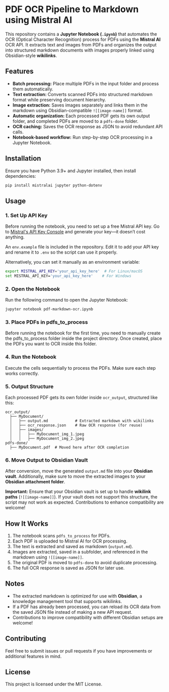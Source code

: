 # PDF OCR Pipeline to Markdown using Mistral AI

This repository contains a **Jupyter Notebook (`.ipynb`)** that automates the OCR (Optical Character Recognition) process for PDFs using the **Mistral AI** OCR API. It extracts text and images from PDFs and organizes the output into structured markdown documents with images properly linked using Obsidian-style **wikilinks**.

## Features
- **Batch processing:** Place multiple PDFs in the input folder and process them automatically.
- **Text extraction:** Converts scanned PDFs into structured markdown format while preserving document hierarchy.
- **Image extraction:** Saves images separately and links them in the markdown using Obsidian-compatible `![[image-name]]` format.
- **Automatic organization:** Each processed PDF gets its own output folder, and completed PDFs are moved to a `pdfs-done` folder.
- **OCR caching:** Saves the OCR response as JSON to avoid redundant API calls.
- **Notebook-based workflow:** Run step-by-step OCR processing in a Jupyter Notebook.

## Installation
Ensure you have Python 3.9+ and Jupyter installed, then install dependencies:

```sh
pip install mistralai jupyter python-dotenv
```

## Usage
### 1. Set Up API Key

Before running the notebook, you need to set up a free Mistral API key. Go to [Mistral's API Key Console](https://console.mistral.ai/api-keys) and generate your key—it doesn’t cost anything.

An `env.example` file is included in the repository. Edit it to add your API key and rename it to `.env` so the script can use it properly.

Alternatively, you can set it manually as an environment variable:

```sh
export MISTRAL_API_KEY='your_api_key_here'  # For Linux/macOS
set MISTRAL_API_KEY='your_api_key_here'    # For Windows
```

### 2. Open the Notebook
Run the following command to open the Jupyter Notebook:

```sh
jupyter notebook pdf-markdown-ocr.ipynb
```

### 3. Place PDFs in pdfs_to_process

Before running the notebook for the first time, you need to manually create the pdfs_to_process folder inside the project directory. Once created, place the PDFs you want to OCR inside this folder.

### 4. Run the Notebook

Execute the cells sequentially to process the PDFs. Make sure each step works correctly.

### 5. Output Structure
Each processed PDF gets its own folder inside `ocr_output`, structured like this:

```
ocr_output/
  ├── MyDocument/
  │   ├── output.md            # Extracted markdown with wikilinks
  │   ├── ocr_response.json    # Raw OCR response (for reuse)
  │   ├── images/
  │   │   ├── MyDocument_img_1.jpeg
  │   │   ├── MyDocument_img_2.jpeg
pdfs-done/
  ├── MyDocument.pdf  # Moved here after OCR completion
```

### 6. Move Output to Obsidian Vault
After conversion, move the generated `output.md` file into your **Obsidian vault**. Additionally, make sure to move the extracted images to your **Obsidian attachment folder**.

**Important:** Ensure that your Obsidian vault is set up to handle **wikilink paths** (`![[image-name]]`). If your vault does not support this structure, the script may not work as expected. Contributions to enhance compatibility are welcome!

## How It Works
1. The notebook scans `pdfs_to_process` for PDFs.
2. Each PDF is uploaded to Mistral AI for OCR processing.
3. The text is extracted and saved as markdown (`output.md`).
4. Images are extracted, saved in a subfolder, and referenced in the markdown using `![[image-name]]`.
5. The original PDF is moved to `pdfs-done` to avoid duplicate processing.
6. The full OCR response is saved as JSON for later use.

## Notes
- The extracted markdown is optimized for use with **Obsidian**, a knowledge management tool that supports wikilinks.
- If a PDF has already been processed, you can reload its OCR data from the saved JSON file instead of making a new API request.
- Contributions to improve compatibility with different Obsidian setups are welcome!

## Contributing
Feel free to submit issues or pull requests if you have improvements or additional features in mind.

## License
This project is licensed under the MIT License.


